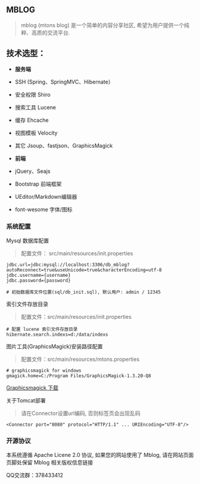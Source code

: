 ## MBLOG

> mblog (mtons blog) 是一个简单的内容分享社区, 希望为用户提供一个纯粹、高质的交流平台. 

## 技术选型：

* **服务端**
* SSH (Spring、SpringMVC、Hibernate）
* 安全权限 Shiro
* 搜索工具 Lucene
* 缓存 Ehcache
* 视图模板 Velocity
* 其它 Jsoup、fastjson、GraphicsMagick

* **前端**
* jQuery、Seajs
* Bootstrap 前端框架
* UEditor/Markdown编辑器
* font-wesome 字体/图标

### 系统配置

Mysql 数据库配置
> 配置文件： src/main/resources/init.properties


```
jdbc.url=jdbc:mysql://localhost:3306/db_mblog?autoReconnect=true&useUnicode=true&characterEncoding=utf-8
jdbc.username={username}
jdbc.password={password}

# 初始数据库文件位置(sql/db_init.sql), 默认用户: admin / 12345
```


索引文件存放目录

> 配置文件：src/main/resources/init.properties

```
# 配置 lucene 索引文件存放目录
hibernate.search.indexs=d:/data/indexs
```


图片工具(GraphicsMagick)安装路径配置
> 配置文件：src/main/resources/mtons.properties

```
# graphicsmagick for windows
gmagick.home=C:/Program Files/GraphicsMagick-1.3.20-Q8
```

[Graphicsmagick 下载](http://www.graphicsmagick.org/download.html)


关于Tomcat部署
> 请在Connector设置url编码, 否则标签页会出现乱码

```
<Connector port="8080" protocol="HTTP/1.1" ... URIEncoding="UTF-8"/>
```

### 开源协议

本系统遵循 Apache Licene 2.0 协议, 如果您的网站使用了 Mblog, 请在网站页面页脚处保留 Mblog 相关版权信息链接


QQ交流群：378433412